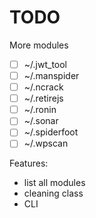 # TODO

More modules

- [ ] ~/.jwt_tool
- [ ] ~/.manspider
- [ ] ~/.ncrack
- [ ] ~/.retirejs
- [ ] ~/.ronin
- [ ] ~/.sonar
- [ ] ~/.spiderfoot
- [ ] ~/.wpscan

Features:

- list all modules
- cleaning class
- CLI